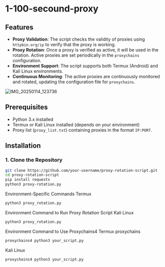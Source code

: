 # 1-100-secound-proxy
## Features

- **Proxy Validation**: The script checks the validity of proxies using `httpbin.org/ip` to verify that the proxy is working.
- **Proxy Rotation**: Once a proxy is verified as active, it will be used in the rotation. Active proxies are set periodically in the `proxychains` configuration.
- **Environment Support**: The script supports both Termux (Android) and Kali Linux environments.
- **Continuous Monitoring**: The active proxies are continuously monitored and rotated, updating the configuration file for `proxychains`.

![IMG_20250114_123736](https://github.com/user-attachments/assets/4a750e26-8009-4f77-b095-aa0e8e35aa57)

## Prerequisites

- Python 3.x installed
- Termux or Kali Linux installed (depends on your environment)
- Proxy list (`proxy_list.txt`) containing proxies in the format `IP:PORT`.

## Installation

### 1. Clone the Repository

```bash
git clone https://github.com/your-username/proxy-rotation-script.git
cd proxy-rotation-script
pip install requests
python3 proxy-rotation.py

```

Environment-Specific Commands
Termux	
```bash
python3 proxy_rotation.py

```
Environment	Command to Run Proxy Rotation Script Kali Linux
```bash
python3 proxy_rotation.py

```
Environment	Command to Use Proxychains4
Termux proxychains
```bash
proxychains4 python3 your_script.py
```
Kali Linux
```bash
proxychains4 python3 your_script.py

